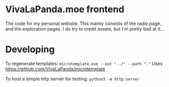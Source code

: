 # VivaLaPanda.moe frontend

The code for my personal website.
This mainly consists of the radio page, and the exploration pages.
I do try to credit assets, but I'm pretty bad at it...

# Developing

To regenerate templates: `microtemplate.exe --out "../" --path "."`
Uses https://github.com/VivaLaPanda/microtemplate

To host a simple http server for testing: `python3 -m http.server`
